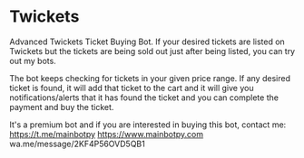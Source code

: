 # Twickets
Advanced Twickets Ticket Buying Bot.
If your desired tickets are listed on Twickets but the tickets are being sold out just after being listed, you can try out my bots.

The bot keeps checking for tickets in your given price range.
If any desired ticket is found, it will add that ticket to the cart and it will give you notifications/alerts that it has found the ticket and you can complete the payment and buy the ticket.

It's a premium bot and if you are interested in buying this bot, contact me:
https://t.me/mainbotpy
https://www.mainbotpy.com
wa.me/message/2KF4P56OVD5QB1
